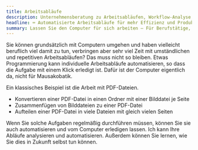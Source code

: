 ```yaml
---
title: Arbeitsabläufe
description: Unternehmensberatung zu Arbeitsabläufen, Workflow-Analyse, produktives Arbeiten am Computer
headline: ⌨ Automatisierte Arbeitsabläufe für mehr Effizienz und Produktivität
summary: Lassen Sie den Computer für sich arbeiten — Für Berufstätige, Kleine bis mittelständische Unternehmen, Selbständige etc.
---
```


Sie können grundsätzlich mit Computern umgehen und haben vielleicht beruflich viel damit zu tun,
verbringen aber sehr viel Zeit mit umständlichen und repetitiven Arbeitsabläufen?
Das muss nicht so bleiben.
Etwas Programmierung kann individuelle Arbeitsabläufe automatisieren, so dass die Aufgabe mit einem Klick erledigt ist.
Dafür ist der Computer eigentlich da, nicht für Mausakobatik.

Ein klassisches Beispiel ist die Arbeit mit PDF-Dateien.

- Konvertieren einer PDF-Datei in einen Ordner mit einer Bilddatei je Seite
- Zusammenfügen von Bilddateien zu einer PDF-Datei
- Aufteilen einer PDF-Datei in viele Dateien mit gleich vielen Seiten

Wenn Sie solche Aufgaben regelmäßig durchführen müssen, können Sie sie auch automatisieren und vom Computer erledigen lassen.
Ich kann Ihre Abläufe analysieren und automatisieren.
Außerdem können Sie lernen, wie Sie dies in Zukunft selbst tun können.
